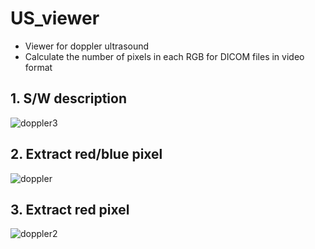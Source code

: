 # US_viewer
  - Viewer for doppler ultrasound 
  - Calculate the number of pixels in each RGB for DICOM files in video format

## 1. S/W description
![doppler3](![view1](https://user-images.githubusercontent.com/49828672/128625713-f967340e-1101-49a5-a3b5-a791461e824a.png))

## 2. Extract red/blue pixel
![doppler](https://user-images.githubusercontent.com/49828672/100876823-4684cf80-34eb-11eb-8b91-7bc6afc8cd1e.png)

## 3. Extract red pixel
![doppler2](https://user-images.githubusercontent.com/49828672/100878302-59989f00-34ed-11eb-9104-382858746ead.png)
